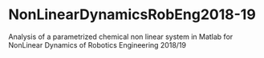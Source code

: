 # NonLinearDynamicsRobEng2018-19
Analysis of a parametrized chemical non linear system in Matlab for NonLinear Dynamics of Robotics Engineering 2018/19
